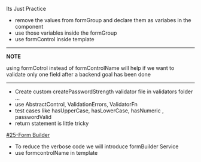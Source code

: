  Its Just Practice

 * remove the values from formGroup and declare them as variabes in the component
 * use those variables inside the formGroup
 * use formControl inside template
---
**NOTE**

using formCotrol instead of formControlName will help if we want to validate only one field after a backend goal has been done 

---

* Create custom createPasswordStrength validator file in validators folder ...
* use AbstractControl, ValidationErrors, ValidatorFn
* test cases like hasUpperCase, hasLowerCase, hasNumeric , passwordValid
* return statement is little tricky

<ins>#25-Form Builder</ins>

* To reduce the verbose code we will introduce formBuilder Service
* use formcontrolName in template
